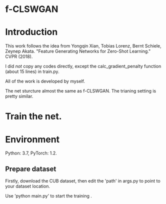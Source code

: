 # f-CLSWGAN

# Introduction

This work follows the idea from Yongqin Xian, Tobias Lorenz, Bernt Schiele, Zeynep Akata. "Feature Generating Networks for Zero-Shot Learning." CVPR (2018). 

I did *not* copy any codes directly, except the calc_gradient_penalty function (about 15 lines) in train.py.

All of the work is developed by myself.

The net sturcture almost the same as f-CLSWGAN. The trianing setting is pretty similar.

# Train the net.

# Environment

Python: 3.7,
PyTorch: 1.2.

## Prepare dataset

Firstly, download the CUB dataset, then edit the 'path' in args.py to point to your dataset location.

Use 'python main.py' to start the training .
